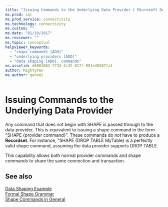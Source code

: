 ```yaml
---
title: "Issuing Commands to the Underlying Data Provider | Microsoft Docs"
ms.prod: sql
ms.prod_service: connectivity
ms.technology: connectivity
ms.custom: ""
ms.date: "01/19/2017"
ms.reviewer: ""
ms.topic: conceptual
helpviewer_keywords: 
  - "shape commands [ADO]"
  - "underlying providers [ADO]"
  - "data shaping [ADO], commands"
ms.assetid: d6001863-7733-4c32-817f-081e48587fa1
author: MightyPen
ms.author: genemi
---
```

# Issuing Commands to the Underlying Data Provider
Any command that does not begin with SHAPE is passed through to the data provider. This is equivalent to issuing a shape command in the form "SHAPE {provider command}". These commands do *not* have to produce a **Recordset**. For instance, "SHAPE {DROP TABLE MyTable} is a perfectly valid shape command, assuming the data provider supports DROP TABLE.  
  
 This capability allows both normal provider commands and shape commands to share the same connection and transaction.  
  
## See also  
 [Data Shaping Example](../../../ado/guide/data/data-shaping-example.md)   
 [Formal Shape Grammar](../../../ado/guide/data/formal-shape-grammar.md)   
 [Shape Commands in General](../../../ado/guide/data/shape-commands-in-general.md)
